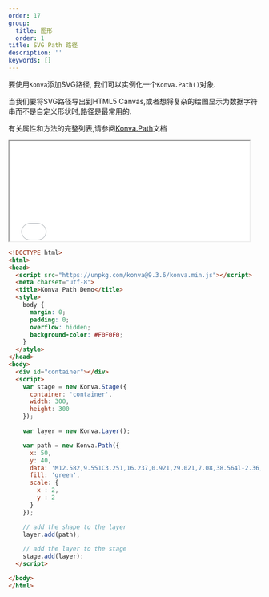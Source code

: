 ```yaml
---
order: 17
group:
  title: 图形
  order: 1
title: SVG Path 路径
description: ''
keywords: []
---
```

要使用`Konva`添加SVG路径, 我们可以实例化一个`Konva.Path()`对象.

当我们要将SVG路径导出到HTML5 Canvas,或者想将复杂的绘图显示为数据字符串而不是自定义形状时,路径是最常用的.

有关属性和方法的完整列表,请参阅<a href="https://konvajs.github.io/api/Konva.Path.html" target="__blank">Konva.Path</a>文档

<iframe src="/downloads/code/shapes/Path.html" style="width: 50vw; height: 200px;"></iframe>


```html
<!DOCTYPE html>
<html>
<head>
  <script src="https://unpkg.com/konva@9.3.6/konva.min.js"></script>
  <meta charset="utf-8">
  <title>Konva Path Demo</title>
  <style>
    body {
      margin: 0;
      padding: 0;
      overflow: hidden;
      background-color: #F0F0F0;
    }
  </style>
</head>
<body>
  <div id="container"></div>
  <script>
    var stage = new Konva.Stage({
      container: 'container',
      width: 300,
      height: 300
    });

    var layer = new Konva.Layer();

    var path = new Konva.Path({
      x: 50,
      y: 40,
      data: 'M12.582,9.551C3.251,16.237,0.921,29.021,7.08,38.564l-2.36,1.689l4.893,2.262l4.893,2.262l-0.568-5.36l-0.567-5.359l-2.365,1.694c-4.657-7.375-2.83-17.185,4.352-22.33c7.451-5.338,17.817-3.625,23.156,3.824c5.337,7.449,3.625,17.813-3.821,23.152l2.857,3.988c9.617-6.893,11.827-20.277,4.935-29.896C35.591,4.87,22.204,2.658,12.582,9.551z',
      fill: 'green',
      scale: {
        x : 2,
        y : 2
      }
    });

    // add the shape to the layer
    layer.add(path);

    // add the layer to the stage
    stage.add(layer);
  </script>

</body>
</html>
```